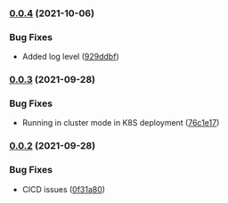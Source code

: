 ### [0.0.4](https://gitlab.com/tmobile/conducktor/self-service/qlkube/compare/v0.0.3...v0.0.4) (2021-10-06)


### Bug Fixes

* Added log level ([929ddbf](https://gitlab.com/tmobile/conducktor/self-service/qlkube/commit/929ddbfeca8b9d497b1057686c5555c1200cd86e))

### [0.0.3](https://gitlab.com/tmobile/conducktor/self-service/qlkube/compare/v0.0.2...v0.0.3) (2021-09-28)


### Bug Fixes

* Running in cluster mode in K8S deployment ([76c1e17](https://gitlab.com/tmobile/conducktor/self-service/qlkube/commit/76c1e178c05c2a4a235dc2f4b80c70e881bf5a08))

### [0.0.2](https://gitlab.com/tmobile/conducktor/self-service/qlkube/compare/v0.0.1...v0.0.2) (2021-09-28)


### Bug Fixes

* CICD issues ([0f31a80](https://gitlab.com/tmobile/conducktor/self-service/qlkube/commit/0f31a80dddb3ea8426432e4631d6f69d85a4921b))
